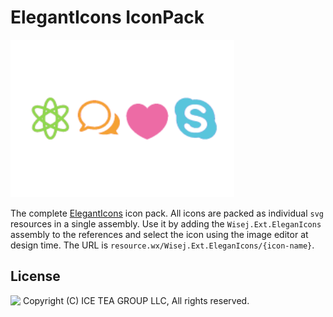 ElegantIcons IconPack
====

<img src="../Support/Images/ElegantIcons.png" width="358" height="252">

The complete [ElegantIcons](https://www.elegantthemes.com/blog/resources/elegant-icon-font) icon pack. All icons are packed as individual `svg` resources in a single assembly. Use it by adding the `Wisej.Ext.EleganIcons` assembly to the references and select the icon using the image editor at design time. The URL is `resource.wx/Wisej.Ext.EleganIcons/{icon-name}`.

License
-------
<img src="http://iceteagroup.com/wp-content/uploads/2017/01/Square-64x64-trasp.png" height="20" align="top"> Copyright (C) ICE TEA GROUP LLC, All rights reserved.
